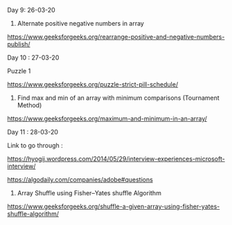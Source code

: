 Day 9: 26-03-20

1. Alternate positive negative numbers in array

https://www.geeksforgeeks.org/rearrange-positive-and-negative-numbers-publish/

Day 10 : 27-03-20

Puzzle 1

https://www.geeksforgeeks.org/puzzle-strict-pill-schedule/

1. Find max and min of an array with minimum comparisons (Tournament Method)

https://www.geeksforgeeks.org/maximum-and-minimum-in-an-array/

Day 11 : 28-03-20

Link to go through :

https://hyogij.wordpress.com/2014/05/29/interview-experiences-microsoft-interview/

https://algodaily.com/companies/adobe#questions

1. Array Shuffle using Fisher–Yates shuffle Algorithm

https://www.geeksforgeeks.org/shuffle-a-given-array-using-fisher-yates-shuffle-algorithm/




